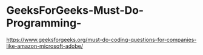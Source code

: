 # GeeksForGeeks-Must-Do-Programming-
https://www.geeksforgeeks.org/must-do-coding-questions-for-companies-like-amazon-microsoft-adobe/
